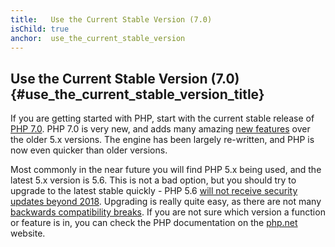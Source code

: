 ```yaml
---
title:   Use the Current Stable Version (7.0)
isChild: true
anchor:  use_the_current_stable_version
---
```


## Use the Current Stable Version (7.0) {#use_the_current_stable_version_title}

If you are getting started with PHP, start with the current stable release of [PHP 7.0][php-release]. PHP 7.0 is very
new, and adds many amazing [new features](#language_highlights) over the older 5.x versions. The engine has been largely re-written, and PHP is now even quicker than older versions.

Most commonly in the near future you will find PHP 5.x being used, and the latest 5.x version is 5.6. This is not a bad option, but you should try to upgrade to the latest stable quickly - PHP 5.6 [will not receive security updates beyond 2018](http://php.net/supported-versions.php).  Upgrading is really quite easy, as there are not many [backwards compatibility breaks][php70-bc]. If you are not sure which version a function or feature is in, you can check the PHP documentation on the [php.net][php-docs] website.

[php-release]: http://php.net/downloads.php
[php-docs]: http://php.net/manual/
[php70-bc]: http://php.net/manual/migration70.incompatible.php
